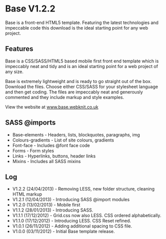 Base V1.2.2
===========

Base is a front-end HTML5 template. Featuring the latest technologies and impeccable code this download is the ideal starting point for any web project. 

Features
--------

Base is a CSS/SASS/HTML5 based mobile first front end template which is impeccably neat and tidy and is an ideal starting point for a web project of any size.

Base is extremely lightweight and is ready to go straight out of the box. Download the files. Choose either CSS/SASS for your stylesheet language and then get coding. The files are impeccably neat and generously commented and they include markup and style examples.

View the website at www.base.webknit.co.uk

SASS @imports
-------------

- Base-elements - Headers, lists, blockquotes, paragraphs, img
- Colours-gradients - List of site colours, gradients
- Font-face - Includes @font face code
- Forms - Form styles
- Links - Hyperlinks, buttons, header links
- Mixins - Includes all SASS mixins

Log
---

- V1.2.2 (24/04/2013) - Removing LESS, new folder structure, cleaning HTML markup
- V1.2.1 (12/04/2013) - Introducing SASS @import modules
- V1.2.0 (13/02/2013) - Mobile first
- V1.1.2 (28/01/2013) - Introducing SASS.
- V1.1.1 (17/12/2012) - Grid.css now also LESS. CSS ordered alphabetically.
- V1.1.0 (17/12/2012) - Introducing LESS. CSS Reset refined.
- V1.0.1 (26/11/2012) - Adding additional spacing to CSS file.
- V1.0.0 (03/11/2012) - Initial Base template release.





